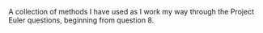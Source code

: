 A collection of methods I have used as I work my way through the Project Euler questions, beginning from question 8.
